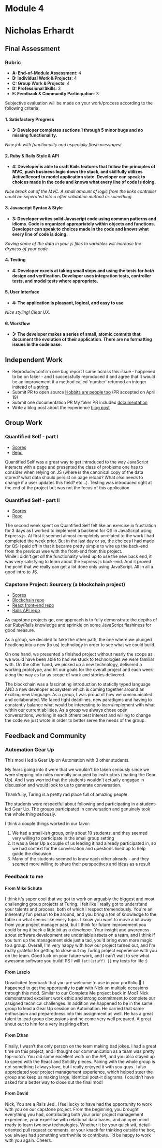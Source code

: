 # Module 4
# Nicholas Erhardt

## Final Assessment

### Rubric

* **A: End-of-Module Assessment**: 4
* **B: Individual Work & Projects**: 4
* **C: Group Work & Projects**: 4
* **D: Professional Skills**: 3
* **E: Feedback & Community Participation**: 3

Subjective evaluation will be made on your work/process according to the following criteria:

#### 1. Satisfactory Progress

* **3: Developer completes sections 1 through 5 minor bugs and no missing functionality.**

_Nice job with functionality and especially flash messages!_

#### 2. Ruby & Rails Style & API

* **4: Developer is able to craft Rails features that follow the principles of MVC, push business logic down the stack, and skillfully utilizes ActiveRecord to model application state. Developer can speak to choices made in the code and knows what every line of code is doing.**

_Nice break out of the MVC. A small amount of logic from the links controller could be seperated into a after validation method or something._

#### 3. Javascript Syntax & Style

* **3: Developer writes solid Javascript code using common patterns and idioms. Code is organized appropriately within objects and functions. Developer can speak to choices made in the code and knows what every line of code is doing.**

_Saving some of the data in your js files to variables will increase the dryness of your code_

#### 4. Testing

* **4: Developer excels at taking small steps and using the tests for *both* design and verification. Developer uses integration tests, controller tests, and model tests where appropriate.**

#### 5. User Interface

* **4: The application is pleasant, logical, and easy to use**

_Nice styling! Clear UX._

#### 6. Workflow

* **3: The developer makes a series of small, atomic commits that document the evolution of their application. There are no formatting issues in the code base.**


## Independent Work
* Reproduce/confirm one bug report
I came across this issue - happened to be on faker - and I successfully reproduced it and agree that it would be an improvement if a method called 'number' returned an integer instead of a [string](https://github.com/stympy/faker/issues/237).
* Submit PR to open source
[Hobbits are people too](https://github.com/stympy/faker/commits/master) (PR accepted on April 19)
* Submit one documentation PR
My faker PR included [documentation](https://github.com/stympy/faker/blob/master/doc/hobbit.md)
* Write a blog post about the experience
[blog post](https://ski-climb.github.io/first_open_source_contribution.html)

## Group Work
### Quantified Self - part I
* [Scores](https://github.com/turingschool/ruby-submissions/blob/master/1610-b/4module/quantified-self-part-one/molly_nicke.md)
* [Repo](https://github.com/ski-climb/quantified-self)

Quantified Self was a great way to get introduced to the way JavaScript interacts with a page and presented the class of problems one has to consider when relying on JS (where is the canonical copy of the data stored?  what data should persist on page reload?  What *else* needs to change if a user updates this field? etc...).  Testing was introduced right at the end of the project but was not the focus of this application.

### Quantified Self - part II
* [Scores](https://gist.github.com/ski-climb/d5608580c1bea672b72be04c941a168a)
* [Repo](https://github.com/ski-climb/express-back-end-for-QS)

The second week spent on Quantified Self felt like an exercise in frustration for 3 days as I worked to implement a backend for QS in JavaScript using Express.js.  At first it seemed almost completely unrelated to the work I had completed the week prior.  But in the last day or so, the choices I had made for QS-I paid off in that it became pretty simple to wire up the back-end from the previous wee with the front-end from this project.  
While I didn't get *all* the functionality wired up to use the new back end, it was very satisfying to learn about the Express.js back-end.  And it proved the point that we really can get a lot done only using JavaScript.  All in all a good intro to JS.

### Capstone Project: Sourcery (a blockchain project)
* [Scores](https://github.com/turingschool/ruby-submissions/tree/master/1610-b/4module/capstone_project/lie_ledger)
* [Blockchain repo](https://github.com/ethanbennett/sourcery)
* [React front-end repo](https://github.com/tmikeschu/sourcery-client)
* [Rails API repo](https://github.com/DavidKnott/sourcery-api)

As capstone projects go, one approach is to fully demonstrate the depths of our Ruby/Rails knowledge and sprinkle on some JavaScript flashiness for good measure.  

As a group, we decided to take the other path, the one where we plunged headlong into a new (to us) technology in order to see what we could build.  

On one hand, we presented a finished project without nearly the scope as we would have been able to had we stuck to technologies we were familiar with.  On the other hand, we picked up a new technology, delivered a working prototype, and hit our goals for the overall project and each week along the way as far as scope of work and stories delivered.  

The blockchain was a fascinating introduction to staticlly typed language AND a new developer ecosystem which is coming together around an exciting new language.  As a group, I was proud of how we communicated and collaborated.  We faced tight deadlines, new paradigms and having to constantly balance what would be interesting to learn/implement with what within our current abilities.  As a group we always chose open conversations, working in each others best interest and willing to change the code we just wrote in order to better serve the needs of the group.  

## Feedback and Community

### Automation Gear Up
This mod I led a Gear Up on Automation with 3 other students.  

My fears going into it were that we wouldn't be taken seriously since we were stepping into roles normally occupied by instructors (leading the Gear Up).  And I was worried that the students wouldn't actually engagae in discussion and would look to us to generate conversation.

Thankfully, Turing is a pretty rad place full of amazing people.

The students were respectful about following and participating in a student-led Gear Up.  The groups participated in conversation and genuinely took the whole thing seriously.  

I think a couple things worked in our favor:

1. We had a small-ish group, only about 10 students, and they seemed very willing to participate in the small group setting
2. It was a Gear Up a couple of us leading it had already participated in, so we had context for the conversation and questions lined up to help guide the discusion
3. Many of the students seemed to know each other already - and they seemed more willing to share their perspectives and ideas as a result

### Feedback to me

#### From Mike Schute
I think it's super cool that we got to work on arguably the biggest and most challenging group projects at Turing. I felt like I really got to understand your talents and process, both of which I respect tremendously. You're an inherently fun person to be around, and you bring a ton of knowledge to the table on what seems like every topic. I know you want to move a bit away from your project manager past, but I think for future improvement you could bring it back a little bit as a developer. Your insight and awareness about software development are undeniable assets on a team, and I think if you turn up the management side just a tad, you'd bring even more magic to a group. Overall, I'm very happy with how our project turned out, and I'm really grateful for getting to close out my Turing project experience with you on the team. Good luck on your future work, and I can't wait to see what awesome software you build!
PS I will `let!(stuff) {}` my tests for life :)

#### From Laszlo
Unsolicited feedback that you are welcome to use in your portfolio :slightly_smiling_face:
I happened to get the opportunity to pair with Nick on multiple occasions through this mod. Similar to our Complete Me project back in Mod1 Nick demonstrated excellent work ethic and strong commitment to complete our assigned technical challenges. In addition we happened to be in the same group to lead a Gear Up session on Automation. He carried that same enthusiasm and preparedness into this assignment as well. He has a great talent to lead group discussions and he come very well prepared. A great shout out to him for a very inspiring effort.

#### From Ethan
Finally, I wasn’t the only person on the team making bad jokes. I had a great time on this project, and I thought our communication as a team was pretty top-notch. You did some excellent work on the API, and you also stayed up to speed with the React and Solidity pieces. Pairing with the whole group is not something I always love, but I really enjoyed it with you guys. I also appreciated your project management experience, which helped steer the group and keep us making large, identical post-it diagrams. I couldn’t have asked for a better way to close out the final mod!

#### From David
Nick,
You are a Rails Jedi. I feel lucky to have had the opportunity to work with you on our capstone project. From the beginning, you brought everything you had, contributing both your prior project management experience, your expertise with relational data bases, and an open mind ready to learn two new technologies. Whether it be your quick wit, detail-oriented pull request comments, or your knack for thinking outside the box, you always had something worthwhile to contribute.  I’d be happy to work with you again.  Cheers.

